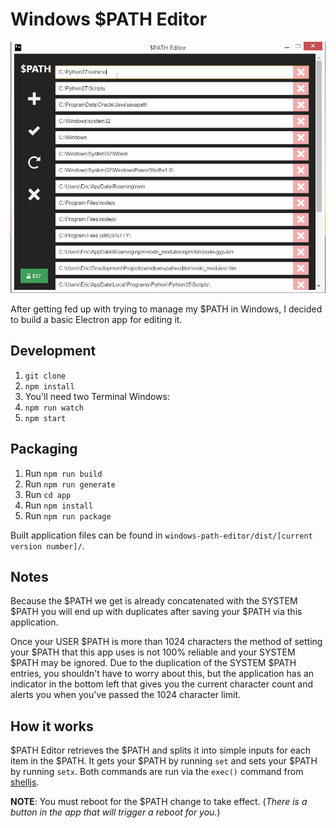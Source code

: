 # Windows $PATH Editor

![$PATH Editor Demo](src/external/path-editor.gif)

After getting fed up with trying to manage my $PATH in Windows, I decided to build
a basic Electron app for editing it.

## Development

1. `git clone`
2. `npm install`
3. You'll need two Terminal Windows:
  1. `npm run watch`
  2. `npm start`

## Packaging

1. Run `npm run build`
1. Run `npm run generate`
1. Run `cd app`
1. Run `npm install`
1. Run `npm run package`

Built application files can be found in `windows-path-editor/dist/[current version number]/`.

## Notes

Because the $PATH we get is already concatenated with the SYSTEM $PATH you will
end up with duplicates after saving your $PATH via this application.

Once your USER $PATH is more than 1024 characters the method of setting your $PATH
that this app uses is not 100% reliable and your SYSTEM $PATH may be ignored. Due to
the duplication of the SYSTEM $PATH entries, you shouldn't have to worry about this,
but the application has an indicator in the bottom left that gives you the current
character count and alerts you when you've passed the 1024 character limit.

## How it works

$PATH Editor retrieves the $PATH and splits it into simple inputs for each item
in the $PATH. It gets your $PATH by running `set` and sets your $PATH by running
`setx`. Both commands are run via the `exec()` command from [shelljs](https://github.com/shelljs/shelljs).

**NOTE**: You must reboot for the $PATH change to take effect. (*There is a button
in the app that will trigger a reboot for you.*)


